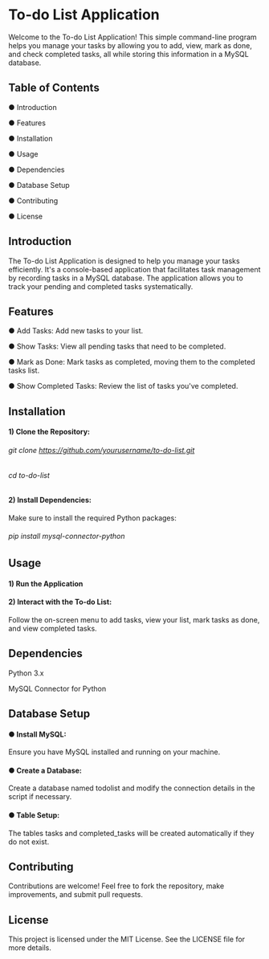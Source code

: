 # To-do List Application
Welcome to the To-do List Application! This simple command-line program helps you manage your tasks by allowing you to add, view, mark as done, and check completed tasks, all while storing this information in a MySQL database.

## Table of Contents
● Introduction

● Features

● Installation

● Usage

● Dependencies

● Database Setup

● Contributing

● License

## Introduction
The To-do List Application is designed to help you manage your tasks efficiently. It's a console-based application that facilitates task management by recording tasks in a MySQL database. The application allows you to track your pending and completed tasks systematically.

## Features
● Add Tasks: Add new tasks to your list.

● Show Tasks: View all pending tasks that need to be completed.

● Mark as Done: Mark tasks as completed, moving them to the completed tasks list.

● Show Completed Tasks: Review the list of tasks you've completed.

## Installation
#### 1) Clone the Repository:

###### git clone https://github.com/yourusername/to-do-list.git

###### cd to-do-list

#### 2) Install Dependencies:

Make sure to install the required Python packages:

###### pip install mysql-connector-python

## Usage
#### 1) Run the Application

#### 2) Interact with the To-do List:

Follow the on-screen menu to add tasks, view your list, mark tasks as done, and view completed tasks.

## Dependencies
Python 3.x

MySQL Connector for Python

## Database Setup

#### ● Install MySQL:

Ensure you have MySQL installed and running on your machine.

#### ● Create a Database:

Create a database named todolist and modify the connection details in the script if necessary.

#### ● Table Setup:

The tables tasks and completed_tasks will be created automatically if they do not exist.

## Contributing
Contributions are welcome! Feel free to fork the repository, make improvements, and submit pull requests.

## License
This project is licensed under the MIT License. See the LICENSE file for more details.
